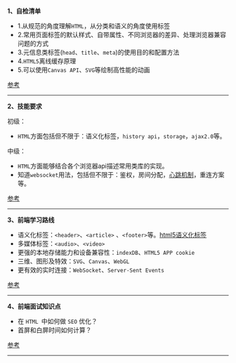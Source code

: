 **1、自检清单**

- 1.从规范的角度理解`HTML`，从分类和语义的角度使用标签
- 2.常用页面标签的默认样式、自带属性、不同浏览器的差异、处理浏览器兼容问题的方式
- 3.元信息类标签(`head`、`title`、`meta`)的使用目的和配置方法
- 4.`HTML5`离线缓存原理
- 5.可以使用`Canvas API`、`SVG`等绘制高性能的动画

[参考](https://juejin.cn/post/6844903830887366670#heading-9)

------

**2、技能要求**

初级：

- `HTML`方面包括但不限于：语义化标签，`history api`，`storage`，`ajax2.0`等。


中级：

- `HTML`方面能够结合各个浏览器api描述常用类库的实现。
- 知道`websocket`用法，包括但不限于：鉴权，房间分配，[心跳机制](https://zhida.zhihu.com/search?content_id=515854147&content_type=Answer&match_order=1&q=心跳机制&zhida_source=entity)，重连方案等。

[参考](https://www.zhihu.com/question/269599686/answer/2671717786?utm_campaign=shareopn&utm_medium=social&utm_oi=733788667625107456&utm_psn=1598662558956621824&utm_source=wechat_session)

------

**3、前端学习路线**

- 语义化标签：`<header>`、`<article>` 、`<footer>`等。[html5语义化标签](https://link.juejin.cn/?target=https%3A%2F%2Frainylog.com%2Fpost%2Fife-note-1)
- 多媒体标签：`<audio>`、`<video>`
- 更强的本地存储能力和设备兼容性：`indexDB`、`HTML5 APP cookie`
- 三维、图形及特效：`SVG`、`Canvas`、`WebGL`
- 更有效的实时连接：`WebSocket`、`Server-Sent Events`

[参考](https://www.cnblogs.com/qianguyihao/p/16370961.html)

------

**4、前端面试知识点**

- 在 `HTML `中如何做 `SEO` 优化？
- 首屏和白屏时间如何计算？

[参考](https://juejin.cn/post/6844904093425598471#heading-7)

------

